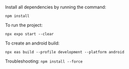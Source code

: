 Install all dependencies by running the command:

`npm install`



To run the project:

`npx expo start --clear`


To create an android build:

`npx eas build --profile development --platform android`

Troubleshooting:
`npm install --force`
